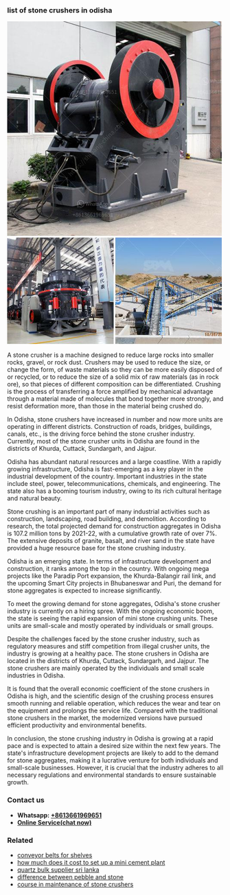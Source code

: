 <h3>list of stone crushers in odisha</h3><img src='1704856744.jpg' alt=''><p>A stone crusher is a machine designed to reduce large rocks into smaller rocks, gravel, or rock dust. Crushers may be used to reduce the size, or change the form, of waste materials so they can be more easily disposed of or recycled, or to reduce the size of a solid mix of raw materials (as in rock ore), so that pieces of different composition can be differentiated. Crushing is the process of transferring a force amplified by mechanical advantage through a material made of molecules that bond together more strongly, and resist deformation more, than those in the material being crushed do.</p><p>In Odisha, stone crushers have increased in number and now more units are operating in different districts. Construction of roads, bridges, buildings, canals, etc., is the driving force behind the stone crusher industry. Currently, most of the stone crusher units in Odisha are found in the districts of Khurda, Cuttack, Sundargarh, and Jajpur.</p><p>Odisha has abundant natural resources and a large coastline. With a rapidly growing infrastructure, Odisha is fast-emerging as a key player in the industrial development of the country. Important industries in the state include steel, power, telecommunications, chemicals, and engineering. The state also has a booming tourism industry, owing to its rich cultural heritage and natural beauty.</p><p>Stone crushing is an important part of many industrial activities such as construction, landscaping, road building, and demolition. According to research, the total projected demand for construction aggregates in Odisha is 107.2 million tons by 2021-22, with a cumulative growth rate of over 7%. The extensive deposits of granite, basalt, and river sand in the state have provided a huge resource base for the stone crushing industry.</p><p>Odisha is an emerging state. In terms of infrastructure development and construction, it ranks among the top in the country. With ongoing mega projects like the Paradip Port expansion, the Khurda-Balangir rail link, and the upcoming Smart City projects in Bhubaneswar and Puri, the demand for stone aggregates is expected to increase significantly.</p><p>To meet the growing demand for stone aggregates, Odisha's stone crusher industry is currently on a hiring spree. With the ongoing economic boom, the state is seeing the rapid expansion of mini stone crushing units. These units are small-scale and mostly operated by individuals or small groups.</p><p>Despite the challenges faced by the stone crusher industry, such as regulatory measures and stiff competition from illegal crusher units, the industry is growing at a healthy pace. The stone crushers in Odisha are located in the districts of Khurda, Cuttack, Sundargarh, and Jajpur. The stone crushers are mainly operated by the individuals and small scale industries in Odisha.</p><p>It is found that the overall economic coefficient of the stone crushers in Odisha is high, and the scientific design of the crushing process ensures smooth running and reliable operation, which reduces the wear and tear on the equipment and prolongs the service life. Compared with the traditional stone crushers in the market, the modernized versions have pursued efficient productivity and environmental benefits.</p><p>In conclusion, the stone crushing industry in Odisha is growing at a rapid pace and is expected to attain a desired size within the next few years. The state's infrastructure development projects are likely to add to the demand for stone aggregates, making it a lucrative venture for both individuals and small-scale businesses. However, it is crucial that the industry adheres to all necessary regulations and environmental standards to ensure sustainable growth.</p><h3>Contact us</h3><ul><li><strong>Whatsapp:&nbsp;<a href="https://wa.me/8613661969651">+8613661969651</a></strong></li><li><a href="https://swt.shibang-china.com/?git&amp;zhl&amp;list of stone crushers in odisha"><strong>Online Service(chat now)</strong></a></li></ul><h3>Related</h3><ul><li><a href='conveyor belts for shelves.md'>conveyor belts for shelves</a></li><li><a href='how much does it cost to set up a mini cement plant.md'>how much does it cost to set up a mini cement plant</a></li><li><a href='quartz bulk supplier sri lanka.md'>quartz bulk supplier sri lanka</a></li><li><a href='difference between pebble and stone.md'>difference between pebble and stone</a></li><li><a href='course in maintenance of stone crushers.md'>course in maintenance of stone crushers</a></li></ul>